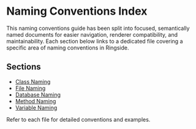 # Naming Conventions Index

This naming conventions guide has been split into focused, semantically named documents for easier navigation, renderer compatibility, and maintainability. Each section below links to a dedicated file covering a specific area of naming conventions in Ringside.

## Sections
- [Class Naming](class-naming.md)
- [File Naming](file-naming.md)
- [Database Naming](database-naming.md)
- [Method Naming](method-naming.md)
- [Variable Naming](variable-naming.md)

Refer to each file for detailed conventions and examples.
